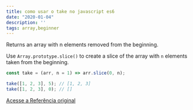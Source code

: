 ```yaml
---
title: como usar o take no javascript es6
date: "2020-01-04"
description: ''
tags: array,beginner
---
```


Returns an array with n elements removed from the beginning.

Use `Array.prototype.slice()` to create a slice of the array with `n` elements taken from the beginning.

```js
const take = (arr, n = 1) => arr.slice(0, n);
```

```js
take([1, 2, 3], 5); // [1, 2, 3]
take([1, 2, 3], 0); // []
```


[Acesse a Referência original](http://github.com/30-seconds/)
